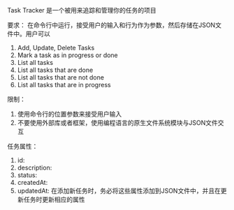 Task Tracker 是一个被用来追踪和管理你的任务的项目

要求：
在命令行中运行，接受用户的输入和行为作为参数，然后存储在JSON文件中。用户可以
1. Add, Update, Delete Tasks
2. Mark a task as in progress or done
3. List all tasks
4. List all tasks that are done
5. List all tasks that are not done
6. List all tasks that are in progress

限制：
1. 使用命令行的位置参数来接受用户输入
2. 不要使用外部库或者框架，使用编程语言的原生文件系统模块与JSON文件交互

任务属性：
1. id:
2. description:
3. status:
4. createdAt:
5. updatedAt:
在添加新任务时，务必将这些属性添加到JSON文件中，并且在更新任务时更新相应的属性